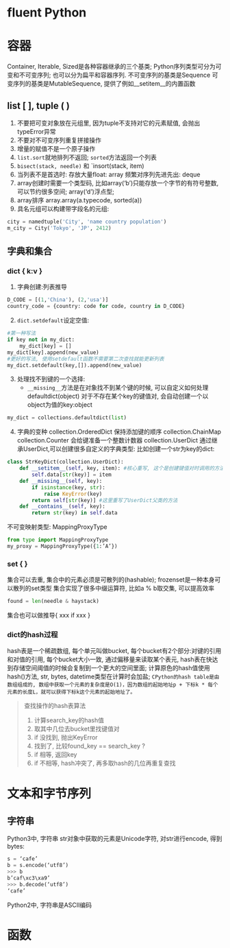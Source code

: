 
# fluent Python
# 容器
Container, Iterable, Sized是各种容器继承的三个基类;
Python序列类型可分为可变和不可变序列; 也可以分为扁平和容器序列.
不可变序列的基类是Sequence
可变序列的基类是MutableSequence, 提供了例如__setitem__的内置函数 
## list [ ], tuple ( )
1. 不要把可变对象放在元组里,  因为tuple不支持对它的元素赋值, 会抛出typeError异常
2. 不要对不可变序列重复拼接操作
3.  增量的赋值不是一个原子操作
4. `list.sort`就地排列不返回;
`sorted`方法返回一个列表
5. `bisect(stack, needle)` 和
`insort(stack, item)
6. 当列表不是首选时:
存放大量float: array
频繁对序列先进先出:  deque
7. array创建时需要一个类型码, 比如array(‘b’)只能存放一个字节的有符号整数, 可以节约很多空间; array(‘d’)浮点型;
8. array排序 array.array(a.typecode, sorted(a))
9. 具名元组可以构建带字段名的元组:
```py
city = namedtuple('City', 'name country population')
m_city = City('Tokyo', 'JP', 2412)
```

## 字典和集合
### dict { k:v }
1. 字典创建:列表推导
```py
D_CODE = [(1,'China'), (2,'usa')]
country_code = {country: code for code, country in D_CODE}
```

2. `dict.setdefault`设定空值:
```py
#第一种写法
if key not in my_dict:
	my_dict[key] = []
my_dict[key].append(new_value)
#更好的写法, 使用setdefault函数不需要第二次查找就能更新列表
my_dict.setdefault(key,[]).append(new_value)
```
3. 处理找不到键的一个选择:
	* `__missing__`方法是在对象找不到某个键的时候, 可以自定义如何处理
defaultdict(object) 对于不存在某个key的键值对, 会自动创建一个以object为值的key:object
```py
my_dict = collections.defaultdict(list)
```
4. 字典的变种
collection.OrderedDict  保持添加键的顺序
collection.ChainMap  
collection.Counter 会给键准备一个整数计数器
collection.UserDict
通过继承UserDict,可以创建很多自定义的字典类型:
比如创建一个str为key的dict:
```py
class StrKeyDict(collection.UserDict):
	def __setitem__(self, key, item): #核心重写, 这个是创建键值对时调用的方法
		self.data[str(key)] = item
	def __missing__(self, key):
		if isinstance(key, str):
			raise KeyError(key)
		return self[str(key)] #这里重写了UserDict父类的方法
	def __contains__(self, key):
		return str(key) in self.data
```
不可变映射类型: MappingProxyType
```py
from type import MappingProxyType
my_proxy = MappingProxyType({1:’A’})
```
### set { }
集合可以去重,  集合中的元素必须是可散列的(hashable);
frozenset是一种本身可以散列的set类型
集合实现了很多中缀运算符, 比如a % b取交集, 可以提高效率
```py
found = len(needle & haystack)
```
集合也可以做推导{ xxx if xxx }

### dict的hash过程
hash表是一个稀疏数组, 每个单元叫做bucket, 每个bucket有2个部分:对键的引用和对值的引用, 每个bucket大小一致, 通过偏移量来读取某个表元, hash表在快达到存储空间阈值的时候会复制到一个更大的空间里面;
计算原色的hash值使用hash()方法,  str, bytes, datetime类型在计算时会加盐;
`CPython的hash table是由数组组成的, 数组中获取一个元素的复杂度是O(1)，因为数组的起始地址p + 下标k * 每个元素的长度L，就可以获得下标k这个元素的起始地址了。`
> 查找操作的hash表算法
> 1. 计算search_key的hash值
> 2. 取其中几位去bucket里找键值对
> 3. if 没找到, 抛出KeyError
> 4. 找到了, 比较found_key == search_key ?
> 5. if 相等, 返回key
> 6. if 不相等, hash冲突了, 再多取hash的几位再重复查找

# 文本和字节序列
## 字符串
Python3中, 字符串 str对象中获取的元素是Unicode字符, 对str进行encode, 得到bytes:
```py
s = ‘cafe’
b = s.encode(‘utf8’)
>>> b
b’caf\xc3\xa9’
>>> b.decode(‘utf8’)
‘cafe’
```

Python2中, 字符串是ASCII编码

# 函数
